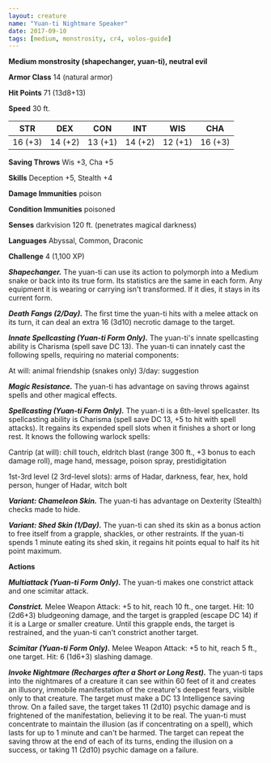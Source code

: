 ```yaml
---
layout: creature
name: "Yuan-ti Nightmare Speaker"
date: 2017-09-10
tags: [medium, monstrosity, cr4, volos-guide]
---
```


**Medium monstrosity (shapechanger, yuan-ti), neutral evil**

**Armor Class** 14 (natural armor)

**Hit Points** 71 (13d8+13)

**Speed** 30 ft.

|   STR   |   DEX   |   CON   |   INT   |   WIS   |   CHA   |
|:-----:|:-----:|:-----:|:-----:|:-----:|:-----:|
| 16 (+3) | 14 (+2) | 13 (+1) | 14 (+2) | 12 (+1) | 16 (+3) |

**Saving Throws** Wis +3, Cha +5

**Skills** Deception +5, Stealth +4

**Damage Immunities** poison

**Condition Immunities** poisoned

**Senses** darkvision 120 ft. (penetrates magical darkness)

**Languages** Abyssal, Common, Draconic

**Challenge** 4 (1,100 XP)

***Shapechanger.*** The yuan-ti can use its action to polymorph into a Medium snake or back into its true form. Its statistics are the same in each form. Any equipment it is wearing or carrying isn't transformed. If it dies, it stays in its current form.

***Death Fangs (2/Day).*** The first time the yuan-ti hits with a melee attack on its turn, it can deal an extra 16 (3d10) necrotic damage to the target.

***Innate Spellcasting (Yuan-ti Form Only).*** The yuan-ti's innate spellcasting ability is Charisma (spell save DC 13). The yuan-ti can innately cast the following spells, requiring no material components:

At will: animal friendship (snakes only) 3/day: suggestion

***Magic Resistance.*** The yuan-ti has advantage on saving throws against spells and other magical effects.

***Spellcasting (Yuan-ti Form Only).*** The yuan-ti is a 6th-level spellcaster. Its spellcasting ability is Charisma (spell save DC 13, +5 to hit with spell attacks). It regains its expended spell slots when it finishes a short or long rest. It knows the following warlock spells:

Cantrip (at will): chill touch, eldritch blast (range 300 ft., +3 bonus to each damage roll), mage hand, message, poison spray, prestidigitation

1st-3rd level (2 3rd-level slots): arms of Hadar, darkness, fear, hex, hold person, hunger of Hadar, witch bolt

***Variant: Chameleon Skin.*** The yuan-ti has advantage on Dexterity (Stealth) checks made to hide.

***Variant: Shed Skin (1/Day).*** The yuan-ti can shed its skin as a bonus action to free itself from a grapple, shackles, or other restraints. If the yuan-ti spends 1 minute eating its shed skin, it regains hit points equal to half its hit point maximum.

**Actions**

***Multiattack (Yuan-ti Form Only).*** The yuan-ti makes one constrict attack and one scimitar attack.

***Constrict.*** Melee Weapon Attack: +5 to hit, reach 10 ft., one target. Hit: 10 (2d6+3) bludgeoning damage, and the target is grappled (escape DC 14) if it is a Large or smaller creature. Until this grapple ends, the target is restrained, and the yuan-ti can't constrict another target.

***Scimitar (Yuan-ti Form Only).*** Melee Weapon Attack: +5 to hit, reach 5 ft., one target. Hit: 6 (1d6+3) slashing damage.

***Invoke Nightmare (Recharges after a Short or Long Rest).*** The yuan-ti taps into the nightmares of a creature it can see within 60 feet of it and creates an illusory, immobile manifestation of the creature's deepest fears, visible only to that creature. The target must make a DC 13 Intelligence saving throw. On a failed save, the target takes 11 (2d10) psychic damage and is frightened of the manifestation, believing it to be real. The yuan-ti must concentrate to maintain the illusion (as if concentrating on a spell), which lasts for up to 1 minute and can't be harmed. The target can repeat the saving throw at the end of each of its turns, ending the illusion on a success, or taking 11 (2d10) psychic damage on a failure.

